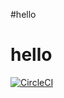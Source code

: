 
#hello
# hello
[![CircleCI](https://circleci.com/gh/DavidBertrand/udacity-docker-hello.svg?style=svg)](https://circleci.com/gh/DavidBertrand/udacity-docker-hello)